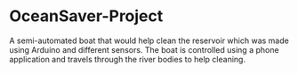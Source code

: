 # OceanSaver-Project

A semi-automated boat that would help clean the reservoir which was made using Arduino and different sensors. The boat is controlled using a phone application and travels through the river bodies to help cleaning.
